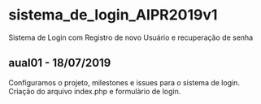 # sistema_de_login_AIPR2019v1
Sistema de Login com Registro de novo Usuário e recuperação de senha

## aual01 - 18/07/2019
Configuramos o projeto, milestones e issues para o sistema de login.
Criação do arquivo index.php e formulàrio de login.
